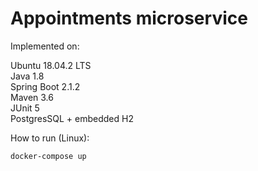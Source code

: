# Appointments microservice

Implemented on:

Ubuntu 18.04.2 LTS  
Java 1.8  
Spring Boot 2.1.2  
Maven 3.6  
JUnit 5  
PostgresSQL + embedded H2  


How to run (Linux):

    docker-compose up
